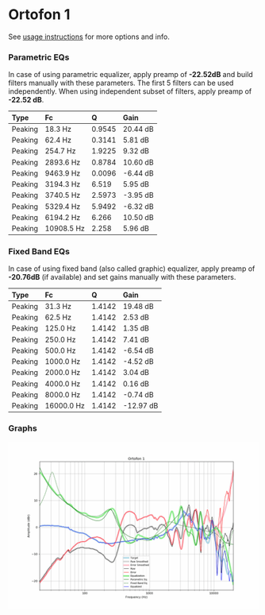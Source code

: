 # Ortofon 1
See [usage instructions](https://github.com/jaakkopasanen/AutoEq#usage) for more options and info.

### Parametric EQs
In case of using parametric equalizer, apply preamp of **-22.52dB** and build filters manually
with these parameters. The first 5 filters can be used independently.
When using independent subset of filters, apply preamp of **-22.52 dB**.

| Type    | Fc         |      Q | Gain     |
|:--------|:-----------|:-------|:---------|
| Peaking | 18.3 Hz    | 0.9545 | 20.44 dB |
| Peaking | 62.4 Hz    | 0.3141 | 5.81 dB  |
| Peaking | 254.7 Hz   | 1.9225 | 9.32 dB  |
| Peaking | 2893.6 Hz  | 0.8784 | 10.60 dB |
| Peaking | 9463.9 Hz  | 0.0096 | -6.44 dB |
| Peaking | 3194.3 Hz  | 6.519  | 5.95 dB  |
| Peaking | 3740.5 Hz  | 2.5973 | -3.95 dB |
| Peaking | 5329.4 Hz  | 5.9492 | -6.32 dB |
| Peaking | 6194.2 Hz  | 6.266  | 10.50 dB |
| Peaking | 10908.5 Hz | 2.258  | 5.96 dB  |

### Fixed Band EQs
In case of using fixed band (also called graphic) equalizer, apply preamp of **-20.76dB**
(if available) and set gains manually with these parameters.

| Type    | Fc         |      Q | Gain      |
|:--------|:-----------|:-------|:----------|
| Peaking | 31.3 Hz    | 1.4142 | 19.48 dB  |
| Peaking | 62.5 Hz    | 1.4142 | 2.53 dB   |
| Peaking | 125.0 Hz   | 1.4142 | 1.35 dB   |
| Peaking | 250.0 Hz   | 1.4142 | 7.41 dB   |
| Peaking | 500.0 Hz   | 1.4142 | -6.54 dB  |
| Peaking | 1000.0 Hz  | 1.4142 | -4.52 dB  |
| Peaking | 2000.0 Hz  | 1.4142 | 3.04 dB   |
| Peaking | 4000.0 Hz  | 1.4142 | 0.16 dB   |
| Peaking | 8000.0 Hz  | 1.4142 | -0.74 dB  |
| Peaking | 16000.0 Hz | 1.4142 | -12.97 dB |

### Graphs
![](./Ortofon%201.png)